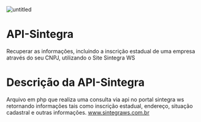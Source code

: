 ![untitled](https://user-images.githubusercontent.com/47832154/74065808-756a0c00-49d4-11ea-98d2-7f9dc072cf06.png)

# API-Sintegra
Recuperar as informações, incluindo a inscrição estadual de uma empresa através do seu CNPJ, utilizando o Site Sintegra WS

# Descrição  da API-Sintegra
Arquivo em php que realiza uma consulta via api no portal sintegra ws retornando informações tais como inscrição estadual, endereço, situação cadastral e outras informações.
www.sintegraws.com.br  
